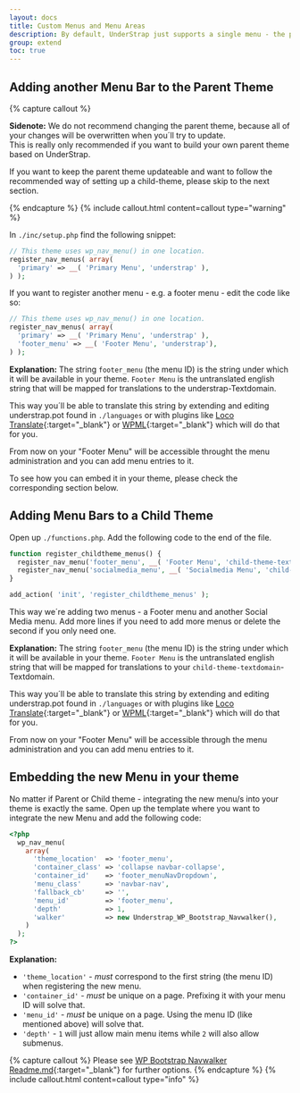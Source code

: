 ```yaml
---
layout: docs
title: Custom Menus and Menu Areas
description: By default, UnderStrap just supports a single menu - the primary Menu located on top of the page. But yes, you can extend that to your liking!
group: extend
toc: true
---
```


## Adding another Menu Bar to the Parent Theme

{% capture callout %}
<p><strong>Sidenote:</strong> We do not recommend changing the parent theme, because all of your changes will be overwritten when you´ll try to update.<br>
This is really only recommended if you want to build your own parent theme based on UnderStrap.</p>
<p>If you want to keep the parent theme updateable and want to follow the recommended way of setting up a child-theme, please skip to the next section.</p>
{% endcapture %}
{% include callout.html content=callout type="warning" %}

In `./inc/setup.php` find the following snippet:
```php 
// This theme uses wp_nav_menu() in one location.
register_nav_menus( array(
  'primary' => __( 'Primary Menu', 'understrap' ),
) );
```

If you want to register another menu - e.g. a footer menu - edit the code like so:
```php 
// This theme uses wp_nav_menu() in one location.
register_nav_menus( array(
  'primary' => __( 'Primary Menu', 'understrap' ),
  'footer_menu' => __( 'Footer Menu', 'understrap'),
) );
```

**Explanation:** The string `footer_menu` (the menu ID) is the string under which it will be available in your theme. `Footer Menu` is the untranslated english string that will be mapped for translations to the understrap-Textdomain.

This way you´ll be able to translate this string by extending and editing understrap.pot found in `./languages` or with plugins like [Loco Translate](https://wordpress.org/plugins/loco-translate/){:target="_blank"} or [WPML](https://wpml.org/){:target="_blank"} which will do that for you.

From now on your "Footer Menu" will be accessible throught the menu administration and you can add menu entries to it.

To see how you can embed it in your theme, please check the corresponding section below.

## Adding Menu Bars to a Child Theme

Open up `./functions.php`. Add the following code to the end of the file.

```php
function register_childtheme_menus() {
  register_nav_menu('footer_menu', __( 'Footer Menu', 'child-theme-textdomain' ));
  register_nav_menu('socialmedia_menu', __( 'Socialmedia Menu', 'child-theme-textdomain' ));
}

add_action( 'init', 'register_childtheme_menus' );
```

This way we´re adding two menus - a Footer menu and another Social Media menu. Add more lines if you need to add more menus or delete the second if you only need one.

**Explanation:** The string `footer_menu` (the menu ID) is the string under which it will be available in your theme. `Footer Menu` is the untranslated english string that will be mapped for translations to your `child-theme-textdomain`-Textdomain.

This way you´ll be able to translate this string by extending and editing understrap.pot found in `./languages` or with plugins like [Loco Translate](https://wordpress.org/plugins/loco-translate/){:target="_blank"} or [WPML](https://wpml.org/){:target="_blank"} which will do that for you.

From now on your "Footer Menu" will be accessible through the menu administration and you can add menu entries to it.

## Embedding the new Menu in your theme

No matter if Parent or Child theme - integrating the new menu/s into your theme is exactly the same. Open up the template where you want to integrate the new Menu and add the following code:

```php
<?php
  wp_nav_menu(
    array(
      'theme_location'  => 'footer_menu',
      'container_class' => 'collapse navbar-collapse',
      'container_id'    => 'footer_menuNavDropdown',
      'menu_class'      => 'navbar-nav',
      'fallback_cb'     => '',
      'menu_id'         => 'footer_menu',
      'depth'           => 1,
      'walker'          => new Understrap_WP_Bootstrap_Navwalker(),
    )
  );
?>
```

**Explanation:**

- `'theme_location'` - *must* correspond to the first string (the menu ID) when registering the new menu.
- `'container_id'` - *must* be unique on a page. Prefixing it with your menu ID will solve that.
- `'menu_id'` - *must* be unique on a page. Using the menu ID (like mentioned above) will solve that.
- `'depth'` - `1` will just allow main menu items while `2` will also allow submenus.

{% capture callout %}
Please see [WP Bootstrap Navwalker Readme.md](https://github.com/wp-bootstrap/wp-bootstrap-navwalker/blob/master/README.md){:target="_blank"} for further options.
{% endcapture %}
{% include callout.html content=callout type="info" %}
